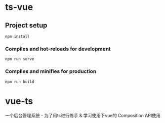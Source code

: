 # ts-vue

## Project setup
```
npm install
```

### Compiles and hot-reloads for development
```
npm run serve
```

### Compiles and minifies for production
```
npm run build
```
# vue-ts
一个后台管理系统 - 为了用ts进行练手 &amp; 学习使用下vue的 Composition API使用

